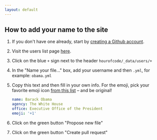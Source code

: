 ```yaml
---
layout: default
---
```


## How to add your name to the site

1. If you don't have one already, start by [creating a Github account](https://github.com). 
1. Visit the users list page [here](https://github.com/18F/hourofcode/tree/gh-pages/_data/users).
1. Click on the blue `+` sign next to the header `hourofcode/_data/users/+`
1. In the "Name your file..." box, add your username and then `.yml`, for example: `obama.yml`
1. Copy this text and then fill in your own info. For the emoji, pick your favorite emoji icon [from this list](http://www.emoji-cheat-sheet.com/) – and be original!

    ```yaml
    name: Barack Obama
    agency: The White House
    office: Executive Office of the President
    emoji: '+1'
    ```

1. Click on the green button "Propose new file"
1. Click on the green button "Create pull request"
